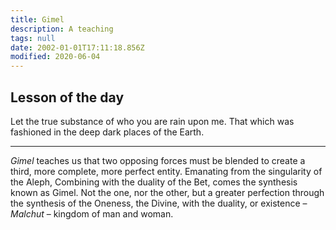 ```yaml
---
title: Gimel
description: A teaching
tags: null
date: 2002-01-01T17:11:18.856Z
modified: 2020-06-04
---
```


## Lesson of the day

Let the true substance
of who you are
rain upon me.
That which was fashioned
in the deep dark places
of the Earth.

---

_Gimel_ teaches us
that two opposing forces must be blended to create
a third, more complete, more perfect entity.
Emanating from the singularity of the Aleph,
Combining with the duality of the Bet,
comes the synthesis known as Gimel.
Not the one, nor the other,
but a greater perfection through the synthesis
of the Oneness,
the Divine,
with the duality, or existence
– _Malchut_ –
kingdom of man and woman.
